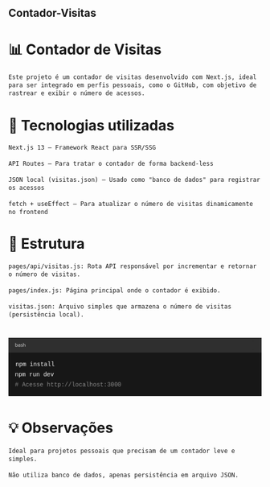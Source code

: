 ## Contador-Visitas

# 📊 Contador de Visitas

    Este projeto é um contador de visitas desenvolvido com Next.js, ideal para ser integrado em perfis pessoais, como o GitHub, com objetivo de rastrear e exibir o número de acessos.

# 🔧 Tecnologias utilizadas

    Next.js 13 – Framework React para SSR/SSG

    API Routes – Para tratar o contador de forma backend-less

    JSON local (visitas.json) – Usado como "banco de dados" para registrar os acessos

    fetch + useEffect – Para atualizar o número de visitas dinamicamente no frontend

# 📁 Estrutura

    pages/api/visitas.js: Rota API responsável por incrementar e retornar o número de visitas.

    pages/index.js: Página principal onde o contador é exibido.

    visitas.json: Arquivo simples que armazena o número de visitas (persistência local).

# ![🚀 Como rodar](Comandos.png)

# 💡 Observações

    Ideal para projetos pessoais que precisam de um contador leve e simples.

    Não utiliza banco de dados, apenas persistência em arquivo JSON.